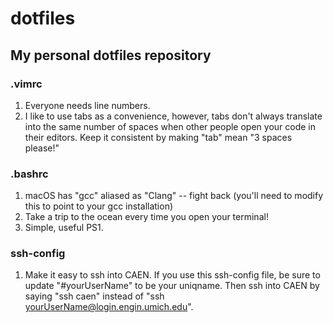 # dotfiles
## My personal dotfiles repository

### .vimrc

1. Everyone needs line numbers.
2. I like to use tabs as a convenience, however, tabs don't always translate into the same number of spaces when other people open your code in their editors. Keep it consistent by making "tab" mean "3 spaces please!"

### .bashrc

1. macOS has "gcc" aliased as "Clang" -- fight back (you'll need to modify this to point to your gcc installation)
2. Take a trip to the ocean every time you open your terminal!
3. Simple, useful PS1.

### ssh-config

1. Make it easy to ssh into CAEN. If you use this ssh-config file, be sure to update "#yourUserName" to be your uniqname. Then ssh into CAEN by saying "ssh caen" instead of "ssh yourUserName@login.engin.umich.edu".

